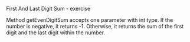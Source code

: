 First And Last Digit Sum - exercise

Method getEvenDigitSum accepts one parameter with int type.
If the number is negative, it returns -1.
Otherwise, it returns the sum of the first digit and the last digit within the number.